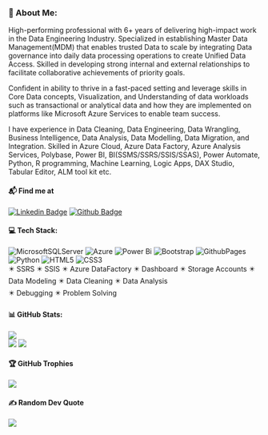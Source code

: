 ### 💫 About Me:
High-performing professional with 6+ years of delivering high-impact work in the Data Engineering Industry. Specialized in establishing Master Data Management(MDM) that enables trusted Data to scale by integrating Data governance into daily data processing operations to create Unified Data Access.
Skilled in developing strong internal and external relationships to facilitate collaborative achievements of priority goals.

Confident in ability to thrive in a fast-paced setting and leverage skills in Core Data concepts, Visualization, and Understanding of data workloads such as transactional or analytical data and how they are implemented on platforms like Microsoft Azure Services to enable team success.

I have experience in Data Cleaning, Data Engineering, Data Wrangling, Business Intelligence, Data Analysis, Data Modelling, Data Migration, and Integration. Skilled in Azure Cloud, Azure Data Factory, Azure Analysis Services, Polybase, Power BI, BI(SSMS/SSRS/SSIS/SSAS), Power Automate, Python, R programming, Machine Learning, Logic Apps, DAX Studio, Tabular Editor, ALM tool kit etc.


#### 📬 Find me at
[![Linkedin Badge](https://img.shields.io/badge/-LinkedIn-blue?style=flat-square&logo=Linkedin&logoColor=white&link=www.linkedin.com/in/akanksha-kushwaha-b07b71214)](www.linkedin.com/in/akanksha-kushwaha-b07b71214)
[![Github Badge](http://img.shields.io/badge/-Github-brown?style=flat-square&logo=github&link=https://github.com/ptyadana/)](https://github.com/akankshakusf) 


#### 💻 Tech Stack:
![MicrosoftSQLServer](https://img.shields.io/badge/Microsoft%20SQL%20Server-CC2927?style=for-the-badge&logo=microsoft%20sql%20server&logoColor=white) ![Azure](https://img.shields.io/badge/azure-%230072C6.svg?style=for-the-badge&logo=microsoftazure&logoColor=white) ![Power Bi](https://img.shields.io/badge/power_bi-F2C811?style=for-the-badge&logo=powerbi&logoColor=black) ![Bootstrap](https://img.shields.io/badge/bootstrap-%238511FA.svg?style=for-the-badge&logo=bootstrap&logoColor=white) ![GithubPages](https://img.shields.io/badge/github%20pages-121013?style=for-the-badge&logo=github&logoColor=white) ![Python](https://img.shields.io/badge/python-3670A0?style=for-the-badge&logo=python&logoColor=ffdd54) ![HTML5](https://img.shields.io/badge/html5-%23E34F26.svg?style=for-the-badge&logo=html5&logoColor=white) ![CSS3](https://img.shields.io/badge/css3-%231572B6.svg?style=for-the-badge&logo=css3&logoColor=white)               
✴️ SSRS ✴️ SSIS ✴️ Azure DataFactory ✴️ Dashboard ✴️ Storage Accounts ✴️ Data Modeling ✴️ Data Cleaning ✴️ Data Analysis <br/>✴️ Debugging ✴️ Problem Solving
#### 📊 GitHub Stats:
![](https://github-readme-stats.vercel.app/api/top-langs/?username=akankshakusf&theme=shades-of-purple&hide_border=false&include_all_commits=true&count_private=true&layout=compact)<br/>
![](https://github-readme-stats.vercel.app/api?username=akankshakusf&theme=shades-of-purple&hide_border=false&include_all_commits=true&count_private=true)
![](https://github-readme-streak-stats.herokuapp.com/?user=akankshakusf&theme=shades-of-purple&hide_border=false)<br/>


#### 🏆 GitHub Trophies
![](https://github-profile-trophy.vercel.app/?username=akankshakusf&theme=radical&no-frame=false&no-bg=true&margin-w=4)

#### ✍️ Random Dev Quote
![](https://quotes-github-readme.vercel.app/api?type=horizontal&theme=radical)

<!-- ### 😂 Random Dev Meme
<img src='https://randommeme-five.vercel.app/' style="height: 400px;"/>


![Profile Views](https://komarev.com/ghpvc/?username=akankshakusf) -->
